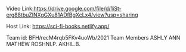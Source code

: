 Video Link:https://drive.google.com/file/d/1iSt-erg88tbuZlNXgGXu81ADfBgXcLx4/view?usp=sharing

Host Link: https://sci-fi-books.netlify.app/

Team id: BFH/recM4rqb5FKv4uoWb/2021
Team Members
   ASHLY ANN MATHEW
   ROSHNI.P.
   AKHIL.B.
   
